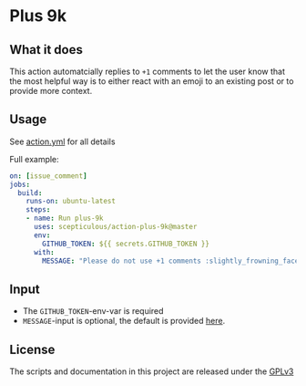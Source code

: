 # Plus 9k

## What it does

This action automatcially replies to `+1` comments to let the user know that the most
helpful way is to either react with an emoji to an existing post or to provide more context.


## Usage

See [action.yml](action.yml) for all details

Full example:

```yaml
on: [issue_comment]
jobs:
  build:
    runs-on: ubuntu-latest
    steps:
    - name: Run plus-9k
      uses: scepticulous/action-plus-9k@master
      env:
        GITHUB_TOKEN: ${{ secrets.GITHUB_TOKEN }}
      with:
        MESSAGE: "Please do not use +1 comments :slightly_frowning_face:"
```

## Input

* The `GITHUB_TOKEN`-env-var is required
* `MESSAGE`-input is optional, the default is provided [here](/data/default-message.txt).

## License

The scripts and documentation in this project are released under the [GPLv3](LICENSE)
